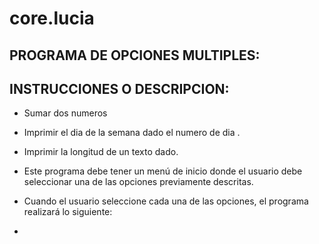# core.lucia 
##   PROGRAMA DE OPCIONES MULTIPLES:
## INSTRUCCIONES O DESCRIPCION:
*  Sumar dos numeros 
*  Imprimir el dia de  la semana  dado el numero de dia .
*  Imprimir la longitud de un  texto dado. 
*  Este programa debe tener un menú de inicio donde el usuario debe seleccionar una de las opciones previamente descritas.
*  Cuando el usuario seleccione cada una de las opciones, el programa realizará lo siguiente:

*  
